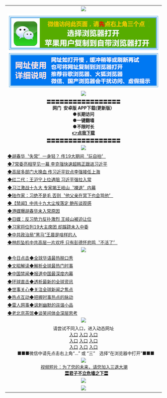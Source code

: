 <table>
<tr>
  <td align=center><img src="https://github.com/gyhhx/image-upload/blob/master/new1.jpg" />
  </td>
  </tr>
  <tr>
  <td align=center><img src="https://github.com/ogategy/image/blob/master/wechat%20advise.jpg" /></td>
  </tr>
  <tr>
    <td align=center><img src="https://github.com/gyhhx/image-upload/blob/master/gy1-wxsm.png" /></td>
  </tr>
   <tr>
    <td align=center>
 <b>〓〓〓〓〓〓〓〓〓〓〓〓〓〓〓〓〓<br/>网门  安卓版 APP下载(更新版）<br/> ●长期访问<br/> ●一键翻墙<br/>  ●不限时长<br/> 
 <a href="http://t.cn/RWyt8hi">👉<b>点我下载</a><br/>〓〓〓〓〓〓〓〓〓〓〓〓〓〓〓〓〓<br/>
    </td>
    </tr>
  <tr>
    <td align=center><img src="https://github.com/gyhhx/image-upload/blob/master/yaowen.jpg" /></td>
  </tr>
   <tr>
<td align=left>
<a href="http://wer.tv.inoma.lv/?c836079&from=gitlv">◆胡春华〝失常〞一身轻？ 传19大期间〝玩自拍〞</a><br/></td>
  </tr>
<tr>
<td align=left>
<a href="http://wer.tv.inoma.lv/?c836071&from=gitlv">◆7常委亮相罕见一幕 李克强快速超韩正跟进习近平</a><br/></td>
 </tr>
   </tr>
 <tr>
<td align=left>
<a href="http://wer.tv.inoma.lv/?c836074&from=gitlv">◆高层多部门大换血 传习近平钦点李强接任上海</a><br/>
</td>
   </tr> 
  <tr>
<td align=left>
<a href="http://wer.tv.inoma.lv/?c836027&from=gitlv">◆红二代：王沪宁上位遇阻 习近平强拉入常</a><br/></td>
  </tr>
 <tr>
<td align=left>
<a href="http://wer.tv.inoma.lv/?c836069&from=gitlv">◆习江激战十九大 专家揭王岐山〝裸退〞内幕</a><br/></td>
   </tr>
  <tr>
<td align=left>
<a href="http://wer.tv.inoma.lv/?c836068&from=gitlv">◆陆作家：习绝不是毛 否则〝他父亲在冥下也会骂他〞</a><br/></td>
   </tr>
  <tr>
<td align=left>
<a href="http://wer.tv.inoma.lv/?c836043&from=gitlv">◆【禁闻】中共十九大尘埃落定 鲍彤谈观感</a><br/>
</td>
    <tr>
<td align=left>
<a href="http://wer.tv.inoma.lv/?c836031&from=gitlv">◆港媒曝胡春华未入常原因</a><br/></td>
 </tr>
 <tr>
<td align=left>
<a href="http://wer.tv.inoma.lv/?c836032&from=gitlv">◆日媒：反习势力反扑激烈 王岐山被迫让位</a><br/>
</td>
   </tr>
    <tr>
<td align=left>
<a href="http://wer.tv.inoma.lv/?c836026&from=gitlv">◆习家将位列19大主席团 却蹊跷未入中委</a><br/></td>
  </tr> 
 <tr>
<td align=left>
<a href="http://wer.tv.inoma.lv/?c835856&from=gitlv">◆中共政治局“黑马”王晨是啥样的人</a><br/></td>
   </tr> 
 <tr>
<td align=left>
<a href="http://wer.tv.inoma.lv/?c816833_2_1226&from=gitlv">◆林彪坠机中共高层一片欢呼 只有彭德怀悲鸣〝不活了〞</a><br/>
</td>
   </tr>
    <tr>
    <td align=center><img src="https://github.com/gyhhx/image-upload/blob/master/shipin.jpg" /></td>
  </tr>
 <tr>
   <td align=left> 
<a href="http://wer.tv.inoma.lv/?c816850&from=gitlv">◆今日点击◆全球华语最热脱口秀</a><br/>
    </td>
  </tr>
  <tr>
   <td align=left>
<a href="http://wer.tv.inoma.lv/?c816857&from=gityw">◆文昭解读◆解析全球最热门时事</a><br/>
    </td>
  </tr>
  <tr>
  <td align=left>
<a href="http://wer.tv.inoma.lv/?c816860&from=gitlv">◆中国禁闻◆报道中国最深度内幕</a><br/>
   </tr>
  <tr>
     <td align=left>
<a href="http://wer.tv.inoma.lv/?c816855&from=gitlv">◆环球直击◆透析最新的全球资讯</a><br/>
   </tr>
   <tr>
      <td align=left>
<a href="http://wer.tv.inoma.lv/?c816851&from=gitlv">◆世事关心◆关注全球新闻之焦点</a><br/>
   </tr>
   <tr>
     <td align=left>
<a href="http://wer.tv.inoma.lv/?c816852&from=gitlv">◆热点互动◆把握时事热点的脉动</a><br/>
   </tr>
   <tr>
      <td align=left>
<a href="http://wer.tv.inoma.lv/?c816694&from=gitlv">◆雷人网事◆讽刺幽默的诙谐小品</a><br/>
   </tr>
   <tr>
    <td align=left>
<a href="http://wer.tv.inoma.lv/?c816650&from=gitlv">◆老北京茶馆◆谈笑间体会深层思考</a><br/>
   </tr>
    <tr>
    <td align=center><img src="https://github.com/gyhhx/image-upload/blob/master/tongdao2.jpg" /></td>
  </tr>
   <tr>
    <td align=center>请尝试不同入口，进入动态网址<br/>
      <a href="https://s3-us-west-1.amazonaws.com/ogaten/oGate.htm?from=gygit">入口</a>
      <a href="https://s3.us-east-2.amazonaws.com/ogateh/oGate.htm?from=gygit">入口</a>
      <a href="https://s3.amazonaws.com/ogate/oGate.htm?from=gygit">入口</a><br/>
      <a href="https://s3.ap-northeast-2.amazonaws.com/ogates/oGate.htm?from=gygit">入口</a>
      <a href="https://s3.eu-central-1.amazonaws.com/ogatef/oGate.htm?from=gygit">入口</a>
      <a href="https://s3.eu-west-2.amazonaws.com/ogatel/oGate.htm?from=gygit">入口</a><br/>
      <a href="https://s3.ap-south-1.amazonaws.com/ogatem/oGate.htm?from=gygit">入口</a>
      <a href="https://s3.ca-central-1.amazonaws.com/ogatec/oGate.htm?from=gygit">入口</a>
      <a href="https://s3-ap-southeast-2.amazonaws.com/ogatey/oGate.htm?from=gygit">入口</a><br/>
      ■■■微信中请先点击右上角“...” 或 “三”　选择“在浏览器中打开”■■■<b><br/>
    </td>
  </tr>
  <tr>
  <td align=center><img src="https://github.com/gyhhx/image-upload/blob/master/3t.jpg" /><br/>
  <a href="http://wweer.tv.inoma.lv/?c816846_2_1&from=gitlvSTV">视频短片：为了您的未来，请您加入三退大潮</a><br/>
      <a href="http://w35er.tv.inoma.lv/?ogST.aspx&from=gitlvST"><b>〓君子不立危墙之下〓<br/></a>
      </td>
  </tr>
 <tr>
    <td align=center><img src="https://github.com/gyhhx/image-upload/blob/master/p-final1.jpg" /></td>
  </tr>
   <tr>
    <td align=center><img src="https://raw.githubusercontent.com/oGate2/Up/master/oGate_640.jpg"/></td>
  </tr>
</table> 
